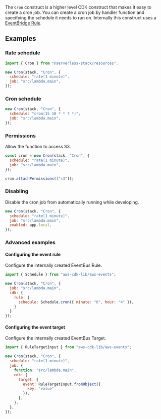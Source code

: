 The `Cron` construct is a higher level CDK construct that makes it easy to create a cron job. You can create a cron job by handler function and specifying the schedule it needs to run on. Internally this construct uses a [EventBridge Rule](https://docs.aws.amazon.com/cdk/api/v2/docs/aws-cdk-lib.aws_events.Rule.html).

## Examples

### Rate schedule

```js
import { Cron } from "@serverless-stack/resources";

new Cron(stack, "Cron", {
  schedule: "rate(1 minute)",
  job: "src/lambda.main",
});
```

### Cron schedule

```js
new Cron(stack, "Cron", {
  schedule: "cron(15 10 * * ? *)",
  job: "src/lambda.main",
});
```

### Permissions

Allow the function to access S3.

```js {6}
const cron = new Cron(stack, "Cron", {
  schedule: "rate(1 minute)",
  job: "src/lambda.main",
});

cron.attachPermissions(["s3"]);
```

### Disabling

Disable the cron job from automatically running while developing.

```js {4}
new Cron(stack, "Cron", {
  schedule: "rate(1 minute)",
  job: "src/lambda.main",
  enabled: app.local,
});
```

### Advanced examples

#### Configuring the event rule

Configure the internally created EventBus Rule.

```js {7}
import { Schedule } from "aws-cdk-lib/aws-events";

new Cron(stack, "Cron", {
  job: "src/lambda.main",
  cdk: {
    rule: {
      schedule: Schedule.cron({ minute: "0", hour: "4" }),
    }
  }
});
```

#### Configuring the event target

Configure the internally created EventBus Target.

```js {8-12}
import { RuleTargetInput } from "aws-cdk-lib/aws-events";

new Cron(stack, "Cron", {
  schedule: "rate(1 minute)",
  job: {
    function: "src/lambda.main",
    cdk: {
      target: {
        event: RuleTargetInput.fromObject({
          key: "value"
        }),
      },
    },
  },
});
```
